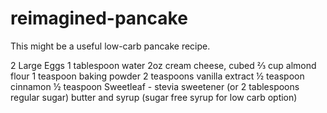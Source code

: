 # reimagined-pancake
This might be a useful low-carb pancake recipe.

2 Large Eggs
1 tablespoon water
2oz cream cheese, cubed
⅔ cup almond flour
1 teaspoon baking powder
2 teaspoons vanilla extract
½ teaspoon cinnamon
½ teaspoon Sweetleaf - stevia sweetener (or 2 tablespoons regular sugar)
butter and syrup (sugar free syrup for low carb option)
